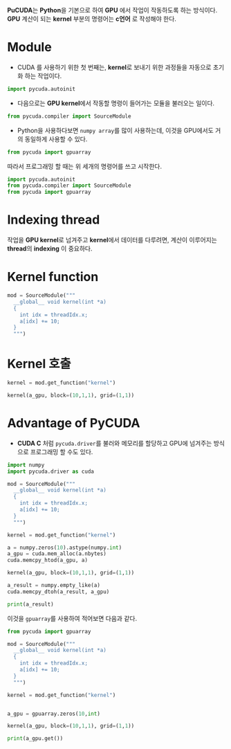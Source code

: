 **PuCUDA**는 **Python**을 기본으로 하여 **GPU** 에서 작업이 작동하도록 하는 방식이다. **GPU** 계산이 되는 **kernel** 부분의 명령어는 **c언어** 로 작성해야 한다.

# Module

- CUDA 를 사용하기 위한 첫 번째는, **kernel**로 보내기 위한 과정들을 자동으로 초기화 하는 작업이다.
```python
import pycuda.autoinit
```

- 다음으로는 **GPU kernel**에서 작동할 명령이 들어가는 모듈을 불러오는 일이다.
```python
from pycuda.compiler import SourceModule
```

- Python을 사용하다보면 `numpy array`를 많이 사용하는데, 이것을 GPU에서도 거의 동일하게 사용할 수 있다.
```python
from pycuda import gpuarray
```

따라서 프로그래밍 할 때는 위 세개의 명령어를 쓰고 시작한다.
```python
import pycuda.autoinit
from pycuda.compiler import SourceModule
from pycuda import gpuarray
```

# Indexing thread

작업을 **GPU kernel**로 넘겨주고 **kernel**에서 데이터를 다루려면, 계산이 이루어지는 **thread**의 **indexing** 이 중요하다.


# Kernel function
```python
mod = SourceModule("""
  __global__ void kernel(int *a)
  {
    int idx = threadIdx.x;
    a[idx] += 10;
  }
  """)
```

# Kernel 호출
```python
kernel = mod.get_function("kernel")

kernel(a_gpu, block=(10,1,1), grid=(1,1))
```

# Advantage of PyCUDA

- **CUDA C** 처럼 `pycuda.driver`를 불러와 메모리를 할당하고 GPU에 넘겨주는 방식으로 프로그래밍 할 수도 있다.
```python
import numpy
import pycuda.driver as cuda

mod = SourceModule("""
  __global__ void kernel(int *a)
  {
    int idx = threadIdx.x;
    a[idx] += 10;
  }
  """)

kernel = mod.get_function("kernel")

a = numpy.zeros(10).astype(numpy.int)
a_gpu = cuda.mem_alloc(a.nbytes)
cuda.memcpy_htod(a_gpu, a)

kernel(a_gpu, block=(10,1,1), grid=(1,1))

a_result = numpy.empty_like(a)
cuda.memcpy_dtoh(a_result, a_gpu)

print(a_result)
```

이것을 `gpuarray`를 사용하여 적어보면 다음과 같다.
```python
from pycuda import gpuarray

mod = SourceModule("""
  __global__ void kernel(int *a)
  {
    int idx = threadIdx.x;
    a[idx] += 10;
  }
  """)

kernel = mod.get_function("kernel")


a_gpu = gpuarray.zeros(10,int)

kernel(a_gpu, block=(10,1,1), grid=(1,1))

print(a_gpu.get())
```
